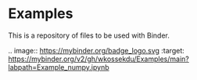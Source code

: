 # Examples

This is a repository of files to be used with Binder.

.. image:: https://mybinder.org/badge_logo.svg
 :target: https://mybinder.org/v2/gh/wkossekdu/Examples/main?labpath=Example_numpy.ipynb
